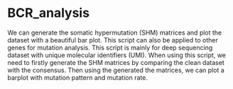 # BCR_analysis
We can generate the somatic hypermutation (SHM) matrices and plot the dataset with a beautiful bar plot.
This script can also be applied to other genes for mutation analysis.
This script is mainly for deep sequencing dataset with unique molecular identifiers (UMI).
When using this script, we need to firstly generate the SHM matrices by comparing the clean dataset with the consensus.
Then using the generated the matrices, we can plot a barplot with mutation pattern and mutation rate.

